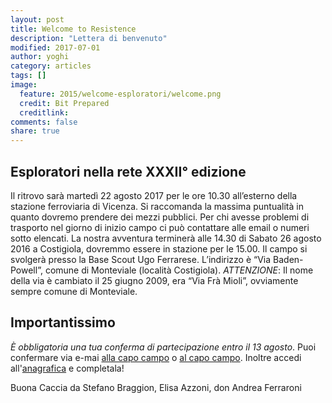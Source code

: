 ```yaml
---
layout: post
title: Welcome to Resistence
description: "Lettera di benvenuto"
modified: 2017-07-01
author: yoghi
category: articles
tags: []
image:
  feature: 2015/welcome-esploratori/welcome.png
  credit: Bit Prepared
  creditlink:
comments: false
share: true
---
```


## Esploratori nella rete XXXII° edizione

Il ritrovo sarà martedì 22 agosto 2017 per le ore 10.30 all’esterno della stazione ferroviaria di Vicenza.
Si raccomanda la massima puntualità in quanto dovremo prendere dei mezzi pubblici.
Per chi avesse problemi di trasporto nel giorno di inizio campo ci può contattare alle email o numeri sotto elencati.
La nostra avventura terminerà alle 14.30 di Sabato 26 agosto 2016 a Costigiola, dovremmo essere in stazione per le 15.00.
Il campo si svolgerà presso la Base Scout Ugo Ferrarese. L’indirizzo è “Via Baden-Powell”, comune di Monteviale (località Costigiola).
*ATTENZIONE*: Il nome della via è cambiato il 25 giugno 2009, era “Via Frà Mioli”, ovviamente sempre comune di Monteviale.


## Importantissimo

*È obbligatoria una tua conferma di partecipazione entro il 13 agosto*. Puoi confermare via e-mai <a href="mailto:ccf@bitprepared.it" title="CCF"><i class="icon-envelope"></i>alla capo campo</a> o <a href="mailto:ccm@bitprepared.it" title="CCM"><i class="icon-envelope"></i>al capo campo</a>.
Inoltre accedi all'<a href="/anagrafica/index.html">anagrafica</a> e completala!

Buona Caccia da
Stefano Braggion, Elisa Azzoni, don Andrea Ferraroni

